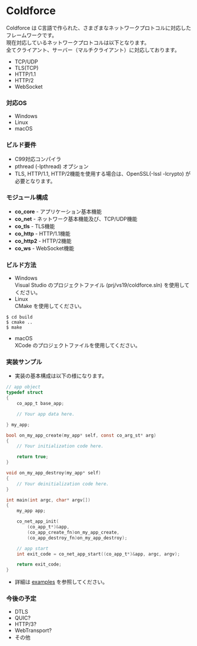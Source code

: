Coldforce
========

Coldforce は C言語で作られた、さまざまなネットワークプロトコルに対応したフレームワークです。  
現在対応しているネットワークプロトコルは以下となります。  
全てクライアント、サーバー（マルチクライアント）に対応しております。
* TCP/UDP
* TLS(TCP)
* HTTP/1.1
* HTTP/2
* WebSocket

### 対応OS
* Windows
* Linux
* macOS

### ビルド要件
* C99対応コンパイラ
* pthread (-lpthread) オプション
* TLS, HTTP/1.1, HTTP/2機能を使用する場合は、OpenSSL(-lssl -lcrypto) が必要となります。

### モジュール構成
* **co_core** - アプリケーション基本機能
* **co_net** - ネットワーク基本機能及び、TCP/UDP機能
* **co_tls** - TLS機能
* **co_http** - HTTP/1.1機能
* **co_http2** - HTTP/2機能
* **co_ws** - WebSocket機能

### ビルド方法
* Windows  
Visual Studio のプロジェクトファイル (prj/vs19/coldforce.sln) を使用してください。
* Linux  
CMake を使用してください。
```shellsession
$ cd build
$ cmake ..
$ make
```
* macOS  
XCode のプロジェクトファイルを使用してください。

### 実装サンプル
* 実装の基本構成は以下の様になります。
```C
// app object
typedef struct
{
    co_app_t base_app;

    // Your app data here.

} my_app;

bool on_my_app_create(my_app* self, const co_arg_st* arg)
{
    // Your initialization code here.

    return true;
}

void on_my_app_destroy(my_app* self)
{
    // Your deinitialization code here.
}

int main(int argc, char* argv[])
{
    my_app app;

    co_net_app_init(
        (co_app_t*)&app,
        (co_app_create_fn)on_my_app_create,
        (co_app_destroy_fn)on_my_app_destroy);

    // app start
    int exit_code = co_net_app_start((co_app_t*)&app, argc, argv);

    return exit_code;
}
```

* 詳細は [examples](https://github.com/Ichishino/coldforce/tree/master/examples) を参照してください。

### 今後の予定
* DTLS
* QUIC?
* HTTP/3?
* WebTransport?
* その他
